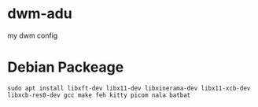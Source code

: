 # dwm-adu
my dwm config

# Debian Packeage
```
sudo apt install libxft-dev libx11-dev libxinerama-dev libx11-xcb-dev libxcb-res0-dev gcc make feh kitty picom nala batbat 
```
